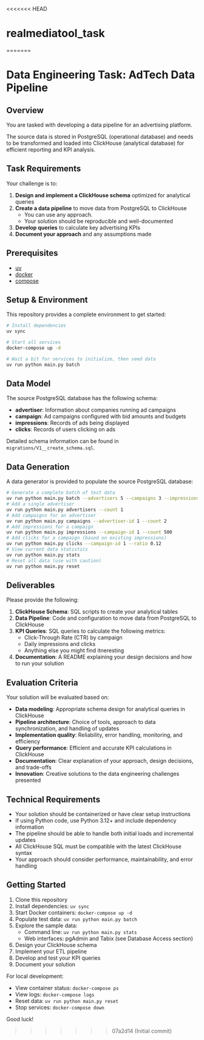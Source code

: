 <<<<<<< HEAD
# realmediatool_task
=======
# Data Engineering Task: AdTech Data Pipeline

## Overview

You are tasked with developing a data pipeline for an advertising platform. 

The source data is stored in PostgreSQL (operational database) and needs to be transformed and loaded into ClickHouse (analytical database) for efficient reporting and KPI analysis.

## Task Requirements

Your challenge is to:

1. **Design and implement a ClickHouse schema** optimized for analytical queries
2. **Create a data pipeline** to move data from PostgreSQL to ClickHouse
   - You can use any approach.
   - Your solution should be reproducible and well-documented
3. **Develop queries** to calculate key advertising KPIs
4. **Document your approach** and any assumptions made

## Prerequisites

* [uv](https://docs.astral.sh/uv/getting-started/installation/)
* [docker](https://docs.docker.com/engine/install/)
* [compose](https://docs.docker.com/compose/install/)

## Setup & Environment

This repository provides a complete environment to get started:

```bash
# Install dependencies
uv sync

# Start all services
docker-compose up -d

# Wait a bit for services to initialize, then seed data
uv run python main.py batch
```

## Data Model

The source PostgreSQL database has the following schema:

- **advertiser**: Information about companies running ad campaigns
- **campaign**: Ad campaigns configured with bid amounts and budgets  
- **impressions**: Records of ads being displayed
- **clicks**: Records of users clicking on ads

Detailed schema information can be found in `migrations/V1__create_schema.sql`.

## Data Generation

A data generator is provided to populate the source PostgreSQL database:

```bash
# Generate a complete batch of test data
uv run python main.py batch --advertisers 5 --campaigns 3 --impressions 1000 --ctr 0.08
# Add a single advertiser
uv run python main.py advertisers --count 1
# Add campaigns for an advertiser
uv run python main.py campaigns --advertiser-id 1 --count 2
# Add impressions for a campaign
uv run python main.py impressions --campaign-id 1 --count 500
# Add clicks for a campaign (based on existing impressions)
uv run python main.py clicks --campaign-id 1 --ratio 0.12
# View current data statistics
uv run python main.py stats
# Reset all data (use with caution)
uv run python main.py reset
```

## Deliverables

Please provide the following:

1. **ClickHouse Schema**: SQL scripts to create your analytical tables
2. **Data Pipeline**: Code and configuration to move data from PostgreSQL to ClickHouse
3. **KPI Queries**: SQL queries to calculate the following metrics:
   - Click-Through Rate (CTR) by campaign
   - Daily impressions and clicks
   - Anything else you might find itneresting
4. **Documentation**: A README explaining your design decisions and how to run your solution

## Evaluation Criteria

Your solution will be evaluated based on:

- **Data modeling**: Appropriate schema design for analytical queries in ClickHouse
- **Pipeline architecture**: Choice of tools, approach to data synchronization, and handling of updates
- **Implementation quality**: Reliability, error handling, monitoring, and efficiency
- **Query performance**: Efficient and accurate KPI calculations in ClickHouse
- **Documentation**: Clear explanation of your approach, design decisions, and trade-offs
- **Innovation**: Creative solutions to the data engineering challenges presented

## Technical Requirements

- Your solution should be containerized or have clear setup instructions
- If using Python code, use Python 3.12+ and include dependency information
- The pipeline should be able to handle both initial loads and incremental updates
- All ClickHouse SQL must be compatible with the latest ClickHouse syntax
- Your approach should consider performance, maintainability, and error handling

## Getting Started

1. Clone this repository
2. Install dependencies: `uv sync`
3. Start Docker containers: `docker-compose up -d`
4. Populate test data: `uv run python main.py batch`
5. Explore the sample data:
   - Command line: `uv run python main.py stats`
   - Web interfaces: pgAdmin and Tabix (see Database Access section)
6. Design your ClickHouse schema
7. Implement your ETL pipeline
8. Develop and test your KPI queries
9. Document your solution

For local development:
- View container status: `docker-compose ps`
- View logs: `docker-compose logs`
- Reset data: `uv run python main.py reset`
- Stop services: `docker-compose down`

Good luck!
>>>>>>> 07a2d14 (Initial commit)
